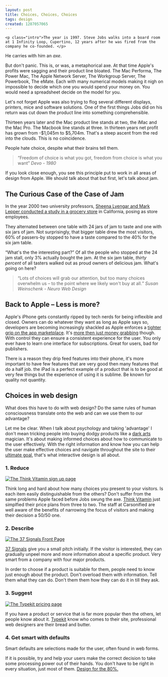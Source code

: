 ```yaml
---
layout: post
title: Choices, Choices, Choices
tags: design
created: 1287057065
---
```


    <p class="intro">The year is 1997. Steve Jobs walks into a board room at 1 Infinity Loop, Cupertino, 12 years after he was fired from the company he co-founded. </p>

<p class="intro">He carries with him an <em>axe</em>.</p>

<p>But don't panic. This is, or was, a metaphorical axe. At that time Apple's profits were sagging and their product line bloated. The Mac Performa, The Power Mac, The Apple Network Server, The Workgroup Server, The Powerbook, The eMate. Each with many numerical models making it nigh on impossible to decide which one you would spend your money on. You would need a spreadsheet decide on the model for you.</p>

<p>Let's not forget Apple was also trying to flog several different displays, printers, mice and software solutions. One of the first things Jobs did on his return was cut down the product line into something comprehensible.</p>

<p>Thirteen years later and the Mac product line stands at two, the iMac and the Mac Pro. The Macbook line stands at three. In thirteen years net profit has grown from -$1,045m to $5,704m. That's a steep ascent from the red into the clouds. This is no coincidence.</p>

<p>People hate choice, despite what their brains tell them. </p>

<blockquote><q>Freedom of choice is what you got, freedom from choice is what you want</q> <cite>Devo - 1980</cite></blockquote>

<p>If you look close enough, you see this principle put to work in all areas of design from Apple. We should talk about that but first, let's talk about jam. </p>

<h2>The Curious Case of the Case of Jam</h2>
<p>In the year 2000 two university professors,  <a href="http://www.columbia.edu/%7Ess957/articles/Choice_is_Demotivating.pdf">Sheena Lyengar and Mark Lepper conducted a study in a grocery store</a> in California, posing as store employees.</p>

<p>They alternated between one table with 24 jars of jam to taste and one with six jars of jam. Not surprisingly, that bigger table drew the most visitors, 60% of passers-by stopped to have a taste compared to the 40% for the six jam table.</p>

<p><q>What's the the interesting part?</q> Of all the people who stopped at the 24 jam stall, only 3% actually bought the jam. At the six jam table, <em>thirty percent</em> of all tasters walked out as proud owners of delicious jam. What's going on here?</p>

<blockquote><q>Lots of choices will grab our attention, but too many choices overwhelm us – to the point where we likely won't buy at all.</q> <cite>Susan Weinschenk - Neuro Web Design</cite></blockquote>

<h2>Back to Apple – Less is more?</h2>
<p>Apple's iPhone gets constantly ripped by tech nerds for being inflexible and closed. Owners can do whatever they want as long as Apple says so, developers are becoming increasingly shackled as Apple enforces a <a href="http://www.apple.com/pr/library/2011/02/15appstore.html">tighter grip on the app marketplace</a>. It's <a href="http://techcrunch.com/2011/02/15/apple-in-app-subscriptions/">more then just money grabbing</a> though. With control they can ensure a consistent experience for the user. You only ever have to learn one interface for subscriptions. Great for users, bad for publishers.</p>
<p>There is a reason they drip feed features into their phone, it's more important to have few features that are very good then many features that do a half job. the iPad is a perfect example of a product that is to be good at very few things but the experience of using it is sublime. Be known for quality not quantity.</p>

<h2>Choices in web design</h2>
<p>What does this have to do with web design? Do the same rules of human consciousness translate onto the web and can we use them to our advantage?</p>

<p>Let me be clear. When I talk about psychology and taking 'advantage' I don't mean tricking people into buying dodgy products like a <a href="http://wiki.darkpatterns.org/">dark arts</a> magician. It's about making informed choices about how to communicate to the user effectively. With the right information and know how you can help the user make effective choices and navigate throughout the site to their <a href="/articles/design-pursuit-happiness">ultimate goal</a>, that's what interactive design is all about.</p>

<h3>1. Reduce</h3>
<a href="https://membership.thinkvitamin.com/subscribe/plans"><img alt="The Think Vitamin sign up page" src="/sites/lewisnyman.co.uk/files/imagecache/article_img/porto/Plans%20--%20Think%20Vitamin%20Membership.jpg" /></a>
<p>Think long and hard about how many choices you present to your visitors. Is each item easily distinguishable from the others? Don't suffer from the same problems Apple faced before Jobs swung the axe.  <a href="http://thinkvitamin.com/">Think Vitamin</a> just simplfied their price plans from three to two. The staff at Carsonified are well aware of the benefits of narrowing the focus of visitors and making their decision a 50/50 one.</p>

<h3>2. Describe</h3>
<a href="http://37signals.com/"><img alt="The 37 Signals Front Page" src="/sites/lewisnyman.co.uk/files/imagecache/article_img/porto/37signals.jpg" /></a>
<p><a href="http://37signals.com/">37 Signals</a> give you a small pitch initially. If the visitor is interested, they can gradually unpeel more and more information about a specific product. Very smart from a company with four major products.</p>
 <p>In order to choose if a product is suitable for them, people need to know just enough about the product. Don't overload them with information. Tell them what they can do. Don't them them how they can do it in till they ask.</p>

<h3>3. Suggest</h3>
<a href="https://typekit.com/plans"><img alt="The Typekit pricing page" src="/sites/lewisnyman.co.uk/files/imagecache/article_img/porto/typekit.jpg" /></a>
<p>If you have a product or service that is far more popular then the others, let people know about it. <a href="http://ww.typekit.com">Typekit</a> know who comes to their site, professional web designers are their bread and butter.</p>

<h3>4. Get smart with defaults</h3>
<p>Smart defaults are selections made for the user, often found in web forms.</p>
<p>If it is possible, try and help your users make the correct decision to take some processing power out of their hands. You don't have to be right in every situation, just most of them. <a href="http://www.webdesignerdepot.com/2011/02/the-8020-rule-applied-to-web-design/">Design for the 80%.</a></p>
